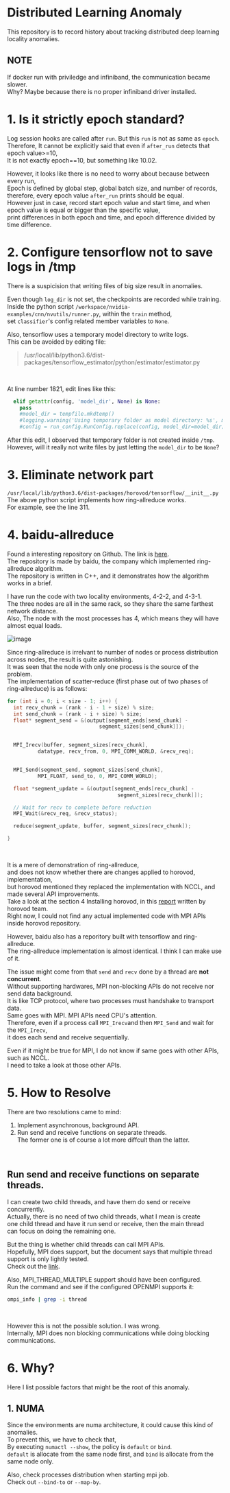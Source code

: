 # Distributed Learning Anomaly
This repository is to record history about tracking distributed deep learning locality anomalies.
<br>

## NOTE
If docker run with priviledge and infiniband, the communication became slower.<br>
Why? Maybe because there is no proper infiniband driver installed.
<br>

# 1. Is it strictly epoch standard?
Log session hooks are called after `run`. But this `run` is not as same as `epoch`.<br>
Therefore, It cannot be explicitly said that even if `after_run` detects that epoch value>=10,<br>
It is not exactly epoch==10, but something like 10.02.
<br>

However, it looks like there is no need to worry about because between every run,<br>
Epoch is defined by global step, global batch size, and number of records,<br>
therefore, every epoch value `after_run` prints should be equal.<br>
However just in case, record start epoch value and start time,
and when epoch value is equal or bigger than the specific value,<br>
print differences in both epoch and time, and epoch difference divided by time difference.
<br>

# 2. Configure tensorflow not to save logs in /tmp
There is a suspicision that writing files of big size result in anomalies.
<br>

Even though `log_dir` is not set, the checkpoints are recorded while training.<br>
Inside the python script `/workspace/nvidia-examples/cnn/nvutils/runner.py`, within the `train` method,<br>
set `classifier`'s config related member variables to `None`.

Also, tensorflow uses a temporary model directory to write logs.<br>
This can be avoided by editing file:<br>
> /usr/local/lib/python3.6/dist-packages/tensorflow_estimator/python/estimator/estimator.py
<br>

At line number 1821, edit lines like this:
```python
  elif getattr(config, 'model_dir', None) is None:
    pass
    #model_dir = tempfile.mkdtemp()
    #logging.warning('Using temporary folder as model directory: %s', model_dir)
    #config = run_config.RunConfig.replace(config, model_dir=model_dir)
```
After this edit, I observed that temporary folder is not created inside `/tmp`.
However, will it really not write files by just letting the `model_dir` to be `None`?


# 3. Eliminate network part
`/usr/local/lib/python3.6/dist-packages/horovod/tensorflow/__init__.py`<br>
The above python script implements how ring-allreduce works.<br>
For example, see the line 311.
<br>

# 4. baidu-allreduce
Found a interesting repository on Github. The link is [here](https://github.com/baidu-research/baidu-allreduce).<br>
The repository is made by baidu, the company which implemented ring-allreduce algorithm.<br>
The repository is written in C++, and it demonstrates how the algorithm works in a brief.
<br>

I have run the code with two locality environments, 4-2-2, and 4-3-1.<br>
The three nodes are all in the same rack, so they share the same farthest network distance.<br>
Also, The node with the most processes has 4, which means they will have almost equal loads.
<br>

![image](./img/210222-baidu-allreduce-Run-Time-locality-comparison-(8-CPUs).png)
<br>

Since ring-allreduce is irrelvant to number of nodes or process distribution across
nodes, the result is quite astonishing.<br>
It was seen that the node with only one process is the source of the problem.<br>
The implementation of scatter-reduce (first phase out of two phases of ring-allreduce) is as follows:
<br>

```cpp
for (int i = 0; i < size - 1; i++) {
  int recv_chunk = (rank - i - 1 + size) % size;
  int send_chunk = (rank - i + size) % size;
  float* segment_send = &(output[segment_ends[send_chunk] -
                              segment_sizes[send_chunk]]);


  MPI_Irecv(buffer, segment_sizes[recv_chunk],
          datatype, recv_from, 0, MPI_COMM_WORLD, &recv_req);


  MPI_Send(segment_send, segment_sizes[send_chunk],
          MPI_FLOAT, send_to, 0, MPI_COMM_WORLD);

  float *segment_update = &(output[segment_ends[recv_chunk] -
                                    segment_sizes[recv_chunk]]);

  // Wait for recv to complete before reduction
  MPI_Wait(&recv_req, &recv_status);

  reduce(segment_update, buffer, segment_sizes[recv_chunk]);

}
```
<br>

It is a mere of demonstration of ring-allreduce,<br>
and does not know whether there are changes applied to horovod, implementation,<br>
but horovod mentioned they replaced the implementation with NCCL, and made several API improvements.<br>
Take a look at the section 4 Installing horovod, in this [report](https://arxiv.org/pdf/1802.05799.pdf) written by horovod team.<br>
Right now, I could not find any actual implemented code with MPI APIs inside horovod repository.
<br>

However, baidu also has a reporitory built with tensorflow and ring-allreduce.<br>
The ring-allreduce implementation is almost identical. I think I can make use of it.
<br>

The issue might come from that `send` and `recv` done by a thread are **not concurrent**.<br>
Without supporting hardwares, MPI non-blocking APIs do not receive nor send data background.<br>
It is like TCP protocol, where two processes must handshake to transport data.<br>
Same goes with MPI. MPI APIs need CPU's attention.<br>
Therefore, even if a process call `MPI_Irecv`and then `MPI_Send` and wait for the `MPI_Irecv`,<br>
it does each send and receive sequentially.
<br>

Even if it might be true for MPI, I do not know if same goes with other APIs, such as NCCL.<br>
I need to take a look at those other APIs.
<br>

# 5. How to Resolve
There are two resolutions came to mind:<br>
1. Implement asynchronous, background API.<br>
2. Run send and receive functions on separate threads.<br>
The former one is of course a lot more diffcult than the latter.
<br>

## Run send and receive functions on separate threads.
I can create two child threads, and have them do send or receive concurrently.<br>
Actually, there is no need of two child threads, what I mean is create<br>
one child thread and have it run send or receive, then the main thread<br>
can focus on doing the remaining one.
<br>

But the thing is whether child threads can call MPI APIs.<br>
Hopefully, MPI does support, but the document says that multiple thread support is
only lightly tested.<br>
Check out the [link](https://www.open-mpi.org/doc/v4.0/man3/MPI_Init_thread.3.php#toc9).
<br>

Also, MPI_THREAD_MULTIPLE support should have been configured.<br>
Run the command and see if the configured OPENMPI supports it:
```bash
ompi_info | grep -i thread
```
<br>

However this is not the possible solution. I was wrong.<br>
Internally, MPI does non blocking communications while doing blocking communications.
<br>

# 6. Why?
Here I list possible factors that might be the root of this anomaly.
<br>

## 1. NUMA
Since the environments are numa architecture, it could cause this kind of anomalies.<br>
To prevent this, we have to check that,<br>
By executing ``numactl --show``, the policy is ``default`` or ``bind``.<br>
``default`` is allocate from the same node first, and ``bind`` is allocate from the same node only.
<br>

Also, check processes distribution when starting mpi job.<br>
Check out ``--bind-to`` or ``--map-by``.
